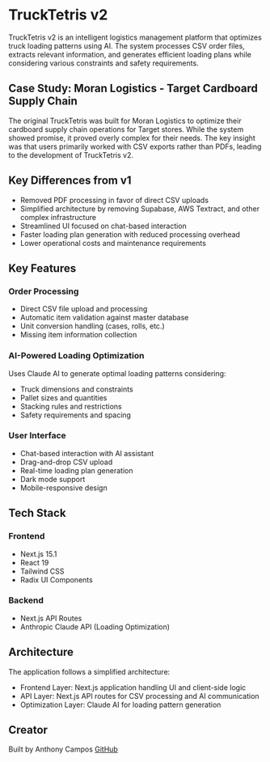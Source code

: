 # TruckTetris v2

TruckTetris v2 is an intelligent logistics management platform that optimizes truck loading patterns using AI. The system processes CSV order files, extracts relevant information, and generates efficient loading plans while considering various constraints and safety requirements.

## Case Study: Moran Logistics - Target Cardboard Supply Chain
The original TruckTetris was built for Moran Logistics to optimize their cardboard supply chain operations for Target stores. While the system showed promise, it proved overly complex for their needs. The key insight was that users primarily worked with CSV exports rather than PDFs, leading to the development of TruckTetris v2.

## Key Differences from v1
- Removed PDF processing in favor of direct CSV uploads
- Simplified architecture by removing Supabase, AWS Textract, and other complex infrastructure
- Streamlined UI focused on chat-based interaction
- Faster loading plan generation with reduced processing overhead
- Lower operational costs and maintenance requirements

## Key Features

### Order Processing
- Direct CSV file upload and processing
- Automatic item validation against master database
- Unit conversion handling (cases, rolls, etc.)
- Missing item information collection

### AI-Powered Loading Optimization
Uses Claude AI to generate optimal loading patterns considering:
- Truck dimensions and constraints
- Pallet sizes and quantities
- Stacking rules and restrictions
- Safety requirements and spacing

### User Interface
- Chat-based interaction with AI assistant
- Drag-and-drop CSV upload
- Real-time loading plan generation
- Dark mode support
- Mobile-responsive design

## Tech Stack

### Frontend
- Next.js 15.1
- React 19
- Tailwind CSS
- Radix UI Components

### Backend
- Next.js API Routes
- Anthropic Claude API (Loading Optimization)

## Architecture
The application follows a simplified architecture:

- Frontend Layer: Next.js application handling UI and client-side logic
- API Layer: Next.js API routes for CSV processing and AI communication
- Optimization Layer: Claude AI for loading pattern generation

## Creator
Built by Anthony Campos
[GitHub](https://github.com/yourusername)